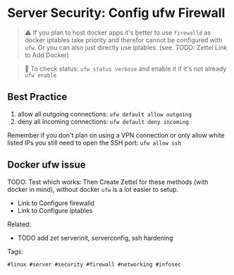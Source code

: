 # Server Security: Config ufw Firewall

> ⚠️ If you plan to host docker apps it's better to use `firewalld` as docker
> iptables take priority and therefor cannot be configured with `ufw`. Or you
> can also just directly use iptables. (see. TODO: Zettel Link to Add Docker)

> 🧐 To check status: `ufw status verbose` and enable it if it's not already
> `ufw enable`

## Best Practice

1. allow all outgoing connections: `ufw default allow outgoing`
1. deny all incoming connections: `ufw default deny incoming`

Remember if you don't plan on using a VPN connection or only allow white listed
IPs you still need to open the SSH port: `ufw allow ssh`

## Docker ufw issue

TODO: Test which works: Then Create Zettel for these methods (with docker in mind), without docker `ufw` is a lot easier to setup.
* Link to Configure firewalld
* Link to Configure iptables

Related:

* TODO add zet serverinit, serverconfig, ssh hardening

Tags:

    #linux #server #security #firewall #networking #infosec
